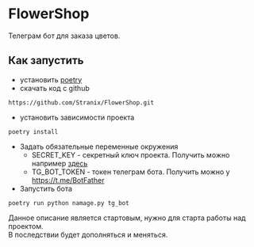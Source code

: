# FlowerShop
Телеграм бот для заказа цветов.

## Как запустить
 - установить [poetry](https://python-poetry.org/docs/#installation)
 - скачать код с github
```shell
https://github.com/Stranix/FlowerShop.git
```
 - установить зависимости проекта
```shell
poetry install
```
 - Задать обязательные переменные окружения
    - SECRET_KEY - секретный ключ проекта. Получить можно например [здесь](https://djecrety.ir/)
    - TG_BOT_TOKEN - токен телеграм бота. Получить можно у https://t.me/BotFather
 - Запустить бота
```shell
poetry run python namage.py tg_bot
```

Данное описание является стартовым, нужно для старта работы над проектом.  
В последствии будет дополняться и меняться.